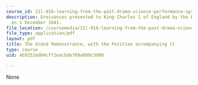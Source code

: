 ```yaml
---
course_id: 21l-016-learning-from-the-past-drama-science-performance-spring-2009
description: Greivances presented to King Charles I of England by the English Parliament
  on 1 December 1641.
file_location: /coursemedia/21l-016-learning-from-the-past-drama-science-performance-spring-2009/4b9252ed04cff1eacbde769a099c3d90_MIT21L_016s09_read15_remonstrance.pdf
file_type: application/pdf
layout: pdf
title: The Grand Remonstrance, with the Petition accompanying it
type: course
uid: 4b9252ed04cff1eacbde769a099c3d90

---
```

None